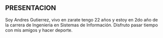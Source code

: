 ## PRESENTACION 
Soy Andres Gutierrez, vivo en zarate tengo 22 años y estoy en 2do año de la carrera de Ingenieria en Sistemas de Información.
Disfruto pasar tiempo con mis amigos y hacer deporte.


